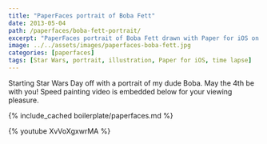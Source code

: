 ```yaml
---
title: "PaperFaces portrait of Boba Fett"
date: 2013-05-04
path: /paperfaces/boba-fett-portrait/
excerpt: "PaperFaces portrait of Boba Fett drawn with Paper for iOS on an iPad."
image: ../../assets/images/paperfaces-boba-fett.jpg
categories: [paperfaces]
tags: [Star Wars, portrait, illustration, Paper for iOS, time lapse]
---
```


Starting Star Wars Day off with a portrait of my dude Boba. May the 4th be with you! Speed painting video is embedded below for your viewing pleasure.

{% include_cached boilerplate/paperfaces.md %}

{% youtube XvVoXgxwrMA %}
